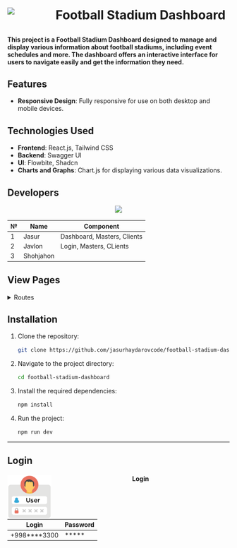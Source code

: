 <div align="center">
<!-- <h1 align="center">Football Stadium Dashboard</h1> -->

<img align=left src="https://cdn-icons-png.flaticon.com/512/6820/6820955.png" width="100">

<h1>Football Stadium Dashboard</h1>

</div>

## 
##
#### This project is a **Football Stadium Dashboard** designed to manage and display various information about football stadiums, including event schedules and more. The dashboard offers an interactive interface for users to navigate easily and get the information they need.

## Features

- **Responsive Design**: Fully responsive for use on both desktop and mobile devices.

## Technologies Used

- **Frontend**: React.js, Tailwind CSS
- **Backend**: Swagger UI
- **UI**: Flowbite, Shadcn
- **Charts and Graphs**: Chart.js for displaying various data visualizations.

## Developers
<p align="center">
  <a href="https://github.com/jasurhaydarovcode/football-stadium-dashboard/graphs/contributors">
    <img src="https://contrib.rocks/image?repo=jasurhaydarovcode/football-stadium-dashboard">
  </a>
</p>

|  №  |      Name     |     Component     |
|-----|---------------|-------------------|
|  1  |   Jasur       | Dashboard, Masters, Clients |
|  2  |   Javlon      | Login, Masters, CLients  |
|  3  |   Shohjahon   ||

## View Pages
<details>
    <summary>
        Routes
    </summary>

 1. Login
    ![Login Walper](.github/present/login.png)
 2. Dashboard
    ![Banner Dashboard](.github/present/dashboard.png)
    
</details>


## Installation

1. Clone the repository:

   ```bash
   git clone https://github.com/jasurhaydarovcode/football-stadium-dashboard.git
   ```

2. Navigate to the project directory:

    ```bash
    cd football-stadium-dashboard
    ```

3. Install the required dependencies:

    ```bash
    npm install
    ```

4. Run the project:
    ```bash
    npm run dev
    ```


---

## Login

<div align=center>
<img align="left" src=".github/user-loginpng.png" width="100px">
<h4>Login</h4> 

| Login | Password |
| ----- | -------- |
| +998****3300 | ***** |
</div>